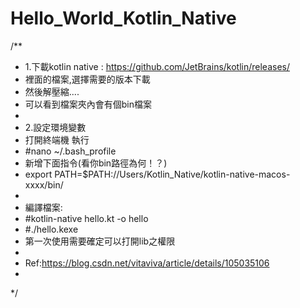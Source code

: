 # Hello_World_Kotlin_Native
/**
 * 1.下載kotlin native : https://github.com/JetBrains/kotlin/releases/
 * 裡面的檔案,選擇需要的版本下載
 * 然後解壓縮....
 * 可以看到檔案夾內會有個bin檔案
 *
 * 2.設定環境變數
 * 打開終端機 執行
 * #nano ~/.bash_profile
 * 新增下面指令(看你bin路徑為何！？)
 * export PATH=$PATH://Users/Kotlin_Native/kotlin-native-macos-xxxx/bin/
 *
 * 編譯檔案:
 * #kotlin-native hello.kt -o hello
 * #./hello.kexe
 * 第一次使用需要確定可以打開lib之權限
 *
 * Ref:https://blog.csdn.net/vitaviva/article/details/105035106
 *
 */

